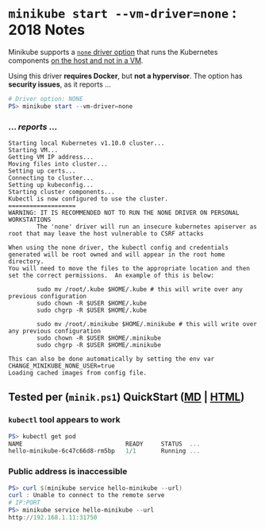 # `minikube start --vm-driver=none` : 2018 Notes

Minikube supports a [`none` driver option](https://kubernetes.io/docs/tasks/tools/install-minikube/#install-a-hypervisor) that runs the Kubernetes components [on the host and not in a VM](https://github.com/kubernetes/minikube#linux-continuous-integration-without-vm-support "Linux Continuous Integration without VM Support [Install-method @ GitHub]").   

Using this driver __requires Docker__, but __not a hypervisor__. The option has __security issues__, as it reports ...  

```powershell
# Driver option: NONE 
PS> minikube start --vm-driver=none  
```
### ... _reports_ ...
```
Starting local Kubernetes v1.10.0 cluster...
Starting VM...
Getting VM IP address...
Moving files into cluster...
Setting up certs...
Connecting to cluster...
Setting up kubeconfig...
Starting cluster components...
Kubectl is now configured to use the cluster.
===================
WARNING: IT IS RECOMMENDED NOT TO RUN THE NONE DRIVER ON PERSONAL WORKSTATIONS
        The 'none' driver will run an insecure kubernetes apiserver as root that may leave the host vulnerable to CSRF attacks

When using the none driver, the kubectl config and credentials generated will be root owned and will appear in the root home directory.
You will need to move the files to the appropriate location and then set the correct permissions.  An example of this is below:

        sudo mv /root/.kube $HOME/.kube # this will write over any previous configuration
        sudo chown -R $USER $HOME/.kube
        sudo chgrp -R $USER $HOME/.kube

        sudo mv /root/.minikube $HOME/.minikube # this will write over any previous configuration
        sudo chown -R $USER $HOME/.minikube
        sudo chgrp -R $USER $HOME/.minikube

This can also be done automatically by setting the env var CHANGE_MINIKUBE_NONE_USER=true
Loading cached images from config file.
```  

## Tested per (`minik.ps1`) QuickStart ([MD](Kubernetes.QuickStart.md "Kubernetes.QuickStart.md") | [HTML](Kubernetes.QuickStart.html "@ browser"))
### `kubectl` tool appears to work

```powershell
PS> kubectl get pod
NAME                             READY     STATUS  ...
hello-minikube-6c47c66d8-rm5bp   1/1       Running ...
```

### Public address is inaccessible 

```powershell
PS> curl $(minikube service hello-minikube --url)
curl : Unable to connect to the remote serve 
# IP:PORT
PS> minikube service hello-minikube --url
http://192.168.1.11:31750
```
